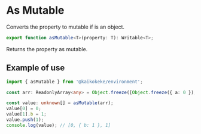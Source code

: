 # As Mutable

Converts the property to mutable if is an object.

```ts
export function asMutable<T>(property: T): Writable<T>;
```

Returns the property as mutable.

## Example of use

```ts
import { asMutable } from '@kaikokeke/environment';

const arr: ReadonlyArray<any> = Object.freeze([Object.freeze({ a: 0 }), Object.freeze({ b: 0 })]);

const value: unknown[] = asMutable(arr);
value[0] = 0;
value[1].b = 1;
value.push(1);
console.log(value); // [0, { b: 1 }, 1]
```

